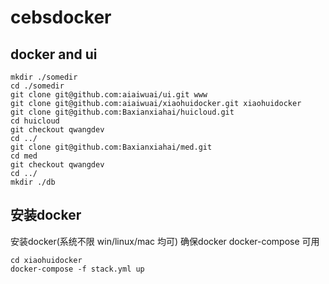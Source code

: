 # cebsdocker
## docker and ui
```
mkdir ./somedir
cd ./somedir
git clone git@github.com:aiaiwuai/ui.git www
git clone git@github.com:aiaiwuai/xiaohuidocker.git xiaohuidocker
git clone git@github.com:Baxianxiahai/huicloud.git
cd huicloud
git checkout qwangdev
cd ../
git clone git@github.com:Baxianxiahai/med.git
cd med
git checkout qwangdev
cd ../
mkdir ./db
```  
## 安装docker
安装docker(系统不限 win/linux/mac 均可)
确保docker  docker-compose 可用
```
cd xiaohuidocker
docker-compose -f stack.yml up
```
